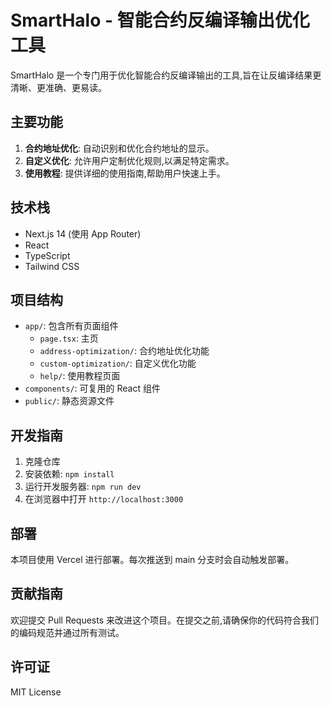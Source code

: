 # SmartHalo - 智能合约反编译输出优化工具

SmartHalo 是一个专门用于优化智能合约反编译输出的工具,旨在让反编译结果更清晰、更准确、更易读。

## 主要功能

1. **合约地址优化**: 自动识别和优化合约地址的显示。
2. **自定义优化**: 允许用户定制优化规则,以满足特定需求。
3. **使用教程**: 提供详细的使用指南,帮助用户快速上手。

## 技术栈

- Next.js 14 (使用 App Router)
- React
- TypeScript
- Tailwind CSS

## 项目结构

- `app/`: 包含所有页面组件
  - `page.tsx`: 主页
  - `address-optimization/`: 合约地址优化功能
  - `custom-optimization/`: 自定义优化功能
  - `help/`: 使用教程页面
- `components/`: 可复用的 React 组件
- `public/`: 静态资源文件

## 开发指南

1. 克隆仓库
2. 安装依赖: `npm install`
3. 运行开发服务器: `npm run dev`
4. 在浏览器中打开 `http://localhost:3000`

## 部署

本项目使用 Vercel 进行部署。每次推送到 main 分支时会自动触发部署。

## 贡献指南

欢迎提交 Pull Requests 来改进这个项目。在提交之前,请确保你的代码符合我们的编码规范并通过所有测试。

## 许可证

MIT License
